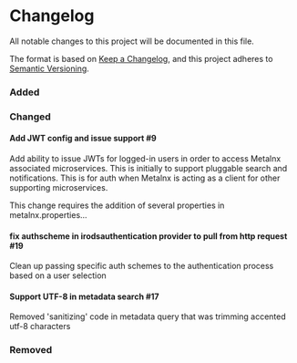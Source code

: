 # Changelog
All notable changes to this project will be documented in this file.

The format is based on [Keep a Changelog](https://keepachangelog.com/en/1.0.0/),
and this project adheres to [Semantic Versioning](https://semver.org/spec/v2.0.0.html).

### Added

### Changed

#### Add JWT config and issue support #9

Add ability to issue JWTs for logged-in users in order to access Metalnx associated microservices. This is initially to support pluggable search and notifications. This is for auth when Metalnx is acting as a client for other supporting microservices.

This change requires the addition of several properties in metalnx.properties...

#### fix authscheme in irodsauthentication provider to pull from http request #19

Clean up passing specific auth schemes to the authentication process based on a user selection


#### Support UTF-8 in metadata search #17

Removed 'sanitizing' code in metadata query that was trimming accented utf-8 characters

### Removed

